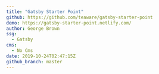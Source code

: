 ```yaml
---
title: "Gatsby Starter Point"
github: https://github.com/teaware/gatsby-starter-point
demo: https://gatsby-starter-point.netlify.com/
author: George Brown
ssg:
  - Gatsby
cms:
  - No Cms
date: 2019-10-24T02:47:15Z
github_branch: master
---
```

